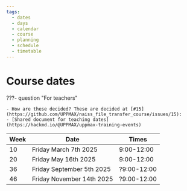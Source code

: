 ```yaml
---
tags:
  - dates
  - days
  - calendar
  - course
  - planning
  - schedule
  - timetable
---
```


# Course dates

???- question "For teachers"

    - How are these decided? These are decided at [#15](https://github.com/UPPMAX/naiss_file_transfer_course/issues/15):
    - [Shared document for teaching dates](https://hackmd.io/@UPPMAX/uppmax-training-events)


Week|Date                     |Times
----|-------------------------|-----------
10  |Friday March 7th 2025    |9:00-12:00
20  |Friday May 16th 2025     |9:00-12:00
36  |Friday September 5th 2025|?9:00-12:00
46  |Friday November 14th 2025|?9:00-12:00

